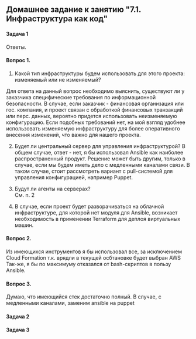 ## Домашнее задание к занятию "7.1. Инфраструктура как код"

#### Задача 1

Ответы.

#### Вопрос 1.

1. Какой тип инфраструктуры будем использовать для этого проекта: изменяемый или не изменяемый?

Для ответа на данный вопрос необходимо выяснить, существуют ли у заказчика специфические требования по информационной безопасности.
В случае, если заказчик - финансовая организация или гос. компания, и проект связан с обработкой финансовых транзакций или перс. данных, 
вероятно придется использовать неизменяемую конфигурацию. 
Если подобных требований нет, на мой взгляд удобнее использовать изменяемую инфраструктуру для более оперативного внесения изменений, что важно для нашего проекта.

2. Будет ли центральный сервер для управления инфраструктурой?
В общем случае, ответ - нет, я бы использовал Ansible как наиболее распространенный продукт. Решение может быть другим, только в случае, если мы будем иметь дело с медленными каналами связи. 
В таком случае, стоит рассмотреть вариант с pull-системой для управления конфигурацией, например Puppet.

3. Будут ли агенты на серверах?  
См. п. 2

4. В случае, если проект будет разворачиваться на облачной инфраструктуре, для которой нет модуля для Ansible, возникает необходимость в применении Terraform для деплоя виртуальных машин.  

#### Вопрос 2.

Из имеющихся инструментов я бы использовал все, за исключением Сloud Formation т.к. врядли в текущей осбтановке будет выбран AWS
Так-же, я бы по максимуму отказался от bash-скриптов в пользу Ansible.  

#### Вопрос 3.

Думаю, что имеющийся стек достаточно полный. В случае, с медленными каналами, заменим ansible на puppet

#### Задача 2  

#### Задача 3  

